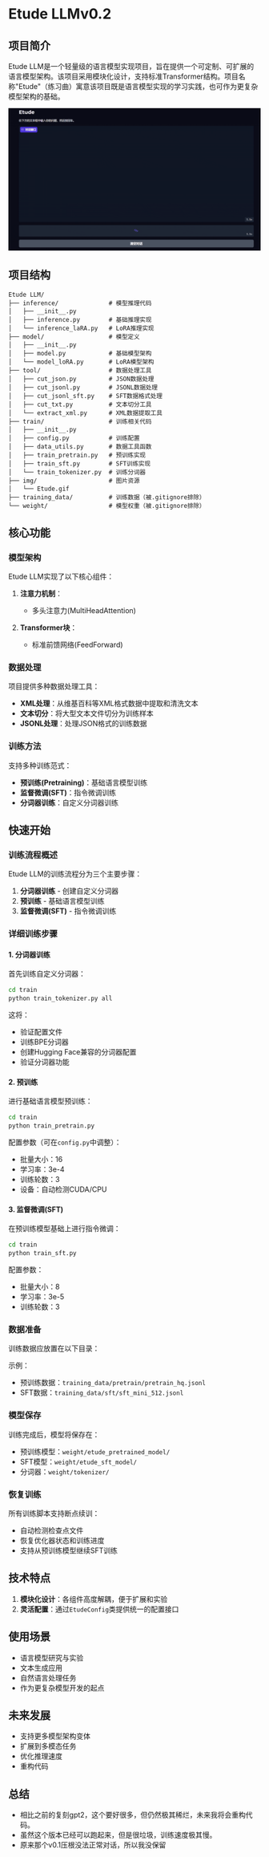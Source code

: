 # Etude LLMv0.2

## 项目简介

Etude LLM是一个轻量级的语言模型实现项目，旨在提供一个可定制、可扩展的语言模型架构。该项目采用模块化设计，支持标准Transformer结构。项目名称"Etude"（练习曲）寓意该项目既是语言模型实现的学习实践，也可作为更复杂模型架构的基础。


![Etude](./img/Etude.gif)



## 项目结构

```
Etude LLM/
├── inference/              # 模型推理代码
│   ├── __init__.py
│   ├── inference.py        # 基础推理实现
│   └── inference_laRA.py   # LoRA推理实现
├── model/                  # 模型定义
│   ├── __init__.py
│   ├── model.py            # 基础模型架构
│   └── model_loRA.py       # LoRA模型架构
├── tool/                   # 数据处理工具
│   ├── cut_json.py         # JSON数据处理
│   ├── cut_jsonl.py        # JSONL数据处理
│   ├── cut_jsonl_sft.py    # SFT数据格式处理
│   ├── cut_txt.py          # 文本切分工具
│   └── extract_xml.py      # XML数据提取工具
├── train/                  # 训练相关代码
│   ├── __init__.py
│   ├── config.py           # 训练配置
│   ├── data_utils.py       # 数据工具函数
│   ├── train_pretrain.py   # 预训练实现
│   ├── train_sft.py        # SFT训练实现
│   └── train_tokenizer.py  # 训练分词器
├── img/                    # 图片资源
│   └── Etude.gif
├── training_data/          # 训练数据（被.gitignore排除）
└── weight/                 # 模型权重（被.gitignore排除）
```

## 核心功能

### 模型架构

Etude LLM实现了以下核心组件：

1. **注意力机制**：
   - 多头注意力(MultiHeadAttention)

2. **Transformer块**：
   - 标准前馈网络(FeedForward)


### 数据处理

项目提供多种数据处理工具：

- **XML处理**：从维基百科等XML格式数据中提取和清洗文本
- **文本切分**：将大型文本文件切分为训练样本
- **JSONL处理**：处理JSON格式的训练数据

### 训练方法

支持多种训练范式：

- **预训练(Pretraining)**：基础语言模型训练
- **监督微调(SFT)**：指令微调训练
- **分词器训练**：自定义分词器训练

## 快速开始

### 训练流程概述

Etude LLM的训练流程分为三个主要步骤：

1. **分词器训练** - 创建自定义分词器
2. **预训练** - 基础语言模型训练
3. **监督微调(SFT)** - 指令微调训练

### 详细训练步骤

#### 1. 分词器训练

首先训练自定义分词器：

```bash
cd train
python train_tokenizer.py all
```

这将：
- 验证配置文件
- 训练BPE分词器
- 创建Hugging Face兼容的分词器配置
- 验证分词器功能

#### 2. 预训练

进行基础语言模型预训练：

```bash
cd train
python train_pretrain.py
```

配置参数（可在`config.py`中调整）：
- 批量大小：16
- 学习率：3e-4
- 训练轮数：3
- 设备：自动检测CUDA/CPU

#### 3. 监督微调(SFT)

在预训练模型基础上进行指令微调：

```bash
cd train
python train_sft.py
```

配置参数：
- 批量大小：8
- 学习率：3e-5
- 训练轮数：3

### 数据准备
训练数据应放置在以下目录：

示例：

- 预训练数据：`training_data/pretrain/pretrain_hq.jsonl`
- SFT数据：`training_data/sft/sft_mini_512.jsonl`

### 模型保存

训练完成后，模型将保存在：
- 预训练模型：`weight/etude_pretrained_model/`
- SFT模型：`weight/etude_sft_model/`
- 分词器：`weight/tokenizer/`

### 恢复训练

所有训练脚本支持断点续训：
- 自动检测检查点文件
- 恢复优化器状态和训练进度
- 支持从预训练模型继续SFT训练

## 技术特点

1. **模块化设计**：各组件高度解耦，便于扩展和实验
2. **灵活配置**：通过`EtudeConfig`类提供统一的配置接口


## 使用场景

- 语言模型研究与实验
- 文本生成应用
- 自然语言处理任务
- 作为更复杂模型开发的起点

## 未来发展

- 支持更多模型架构变体
- 扩展到多模态任务
- 优化推理速度
- 重构代码

## 总结

- 相比之前的复刻gpt2，这个要好很多，但仍然极其稀烂，未来我将会重构代码。
- 虽然这个版本已经可以跑起来，但是很垃圾，训练速度极其慢。
- 原来那个v0.1压根没法正常对话，所以我没保留


